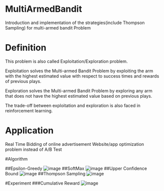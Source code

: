 # MultiArmedBandit
Introduction and implementation of the strategies(include Thompson Sampling) for multi-armed bandit Problem

# Definition
This problem is also called Exploitation/Exploration problem.

Exploitation solves the Multi-armed Bandit Problem by exploiting the arm with the highest estimated value with respect to success times and rewards of previous plays. 

Exploration solves the Multi-armed Bandit Problem by exploring any arm that does not have the highest estimated value based on previous plays.

The trade-off between exploitation and exploration is also faced in reinforcement learning.

# Application
Real Time Bidding of online advertisement
Website/app optimization problem instead of A/B Test

#Algorithm

##Epsilon-Greedy
![image](https://github.com/ReactiveCJ/MultiArmedBandit/blob/master/image/eg.png)
##SoftMax
![image](https://github.com/ReactiveCJ/MultiArmedBandit/master/image/sm.jpg)
##Upper Confidence Bound 
![image](https://github.com/ReactiveCJ/MultiArmedBandit/master/image/ucb1.jpg)
##Thompson Sampling
![image](https://github.com/ReactiveCJ/MultiArmedBandit/master/image/tp.jpg)

#Experiment
###Cumulative Reward
![image](https://github.com/ReactiveCJ/MultiArmedBandit/blob/master/image/AccR.png)

